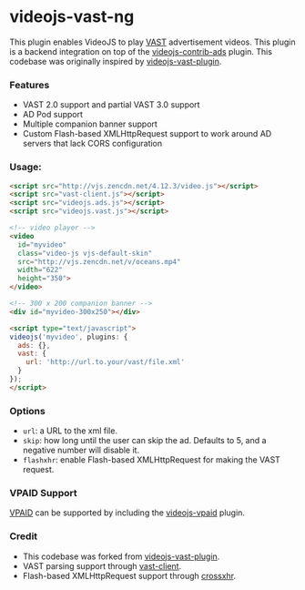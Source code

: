 videojs-vast-ng
===================

This plugin enables VideoJS to play [VAST](https://www.iab.net/vast) advertisement videos. This plugin is a backend integration on top of the [videojs-contrib-ads](https://github.com/videojs/videojs-contrib-ads) plugin. This codebase was originally inspired by [videojs-vast-plugin](https://github.com/theonion/videojs-vast-plugin).

### Features
- VAST 2.0 support and partial VAST 3.0 support
- AD Pod support
- Multiple companion banner support
- Custom Flash-based XMLHttpRequest support to work around AD servers that lack CORS configuration

### Usage:

```html
<script src="http://vjs.zencdn.net/4.12.3/video.js"></script>
<script src="vast-client.js"></script>
<script src="videojs.ads.js"></script>
<script src="videojs.vast.js"></script>

<!-- video player -->
<video
  id="myvideo"
  class="video-js vjs-default-skin"
  src="http://vjs.zencdn.net/v/oceans.mp4"
  width="622"
  height="350">
</video>

<!-- 300 x 200 companion banner -->
<div id="myvideo-300x250"></div>

<script type="text/javascript">
videojs('myvideo', plugins: {
  ads: {},
  vast: {
    url: 'http://url.to.your/vast/file.xml'
  }
});
</script>
```

### Options
- `url`: a URL to the xml file.
- `skip`: how long until the user can skip the ad. Defaults to 5, and a negative number will disable it.
- `flashxhr`: enable Flash-based XMLHttpRequest for making the VAST request.

### VPAID Support
[VPAID](http://www.iab.net/vpaid) can be supported by including the [videojs-vpaid](https://github.com/pragmaticlabs/videojs-vpaid) plugin.

### Credit
- This codebase was forked from [videojs-vast-plugin](https://github.com/theonion/videojs-vast-plugin).
- VAST parsing support through [vast-client](https://github.com/dailymotion/vast-client-js).
- Flash-based XMLHttpRequest support through [crossxhr](https://github.com/RobinQu/CrossXHR).
